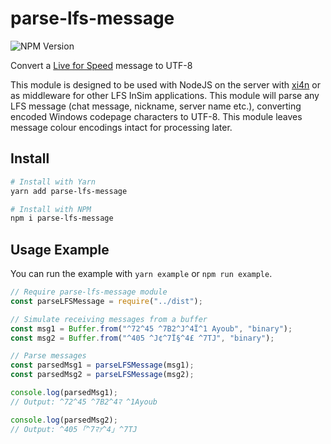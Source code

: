 # parse-lfs-message

![NPM Version](https://img.shields.io/npm/v/parse-lfs-message?style=flat-square)

Convert a [Live for Speed](https://lfs.net) message to UTF-8

This module is designed to be used with NodeJS on the server with [xi4n](https://github.com/theangryangel/XI4N) or as middleware for other LFS InSim applications. This module will parse any LFS message (chat message, nickname, server name etc.), converting encoded Windows codepage characters to UTF-8. This module leaves message colour encodings intact for processing later.

## Install

```bash
# Install with Yarn
yarn add parse-lfs-message

# Install with NPM
npm i parse-lfs-message
```

## Usage Example

You can run the example with `yarn example` or `npm run example`.

```javascript
// Require parse-lfs-message module
const parseLFSMessage = require("../dist");

// Simulate receiving messages from a buffer
const msg1 = Buffer.from("^72^45 ^7B2^J^4Ï^1 Ayoub", "binary");
const msg2 = Buffer.from("^405 ^J¢^7Ï§^4£ ^7TJ", "binary");

// Parse messages
const parsedMsg1 = parseLFSMessage(msg1);
const parsedMsg2 = parseLFSMessage(msg2);

console.log(parsedMsg1);
// Output: ^72^45 ^7B2^4ﾏ ^1Ayoub

console.log(parsedMsg2);
// Output: ^405 ｢^7ﾏｧ^4｣ ^7TJ
```